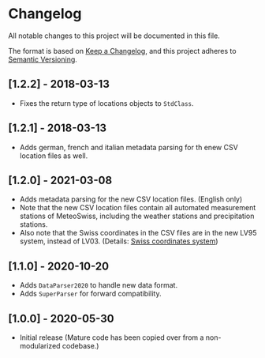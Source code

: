 # Changelog

All notable changes to this project will be documented in this file.

The format is based on [Keep a Changelog](https://keepachangelog.com/en/1.0.0/),
and this project adheres to [Semantic Versioning](https://semver.org/spec/v2.0.0.html).

## [1.2.2] - 2018-03-13

- Fixes the return type of locations objects to `StdClass`.

## [1.2.1] - 2018-03-13

- Adds german, french and italian metadata parsing for th enew CSV location files as well.

## [1.2.0] - 2021-03-08

- Adds metadata parsing for the new CSV location files. (English only)
- Note that the new CSV location files contain all automated measurement stations of MeteoSwiss, including the weather stations and precipitation stations.
- Also note that the Swiss coordinates in the CSV files are in the new LV95 system, instead of LV03. (Details: [Swiss coordinates system](https://en.wikipedia.org/wiki/Swiss_coordinate_system))

## [1.1.0] - 2020-10-20

- Adds `DataParser2020` to handle new data format.
- Adds `SuperParser` for forward compatibility.

## [1.0.0] - 2020-05-30

- Initial release (Mature code has been copied over from a non-modularized codebase.)
